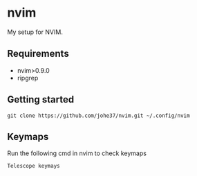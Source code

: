 # nvim

My setup for NVIM.

## Requirements

- nvim>0.9.0
- ripgrep

## Getting started

```shell
git clone https://github.com/johe37/nvim.git ~/.config/nvim
```

## Keymaps

Run the following cmd in nvim to check keymaps

```shell
Telescope keymays
```
